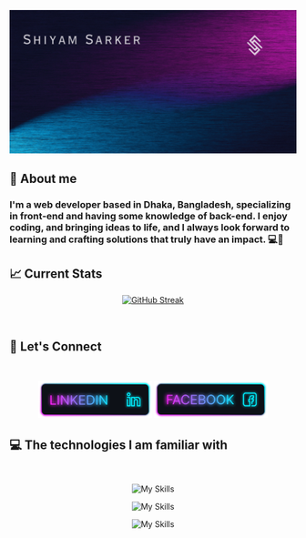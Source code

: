 <p align="center">
  <img src="./Assets/banner.gif" alt="Girl in a jacket" />
</p>
<h2>🚩 About me </h2>

### I'm a web developer based in Dhaka, Bangladesh, specializing in front-end and having some knowledge of back-end. I enjoy coding, and bringing ideas to life, and I always look forward to learning and crafting solutions that truly have an impact. 💻🚀


<h2>📈 Current Stats</h2>

<p align="center">
  <a href="https://git.io/streak-stats">
    <img src="https://streak-stats.demolab.com?user=shiyam-sarker10&theme=shadow-purple&sideNums=00CFEB&currStreakNum=DE00B1&currStreakLabel=DE00B1&stroke=181A1B00&ring=DE00B1&fire=DE00B1&dates=FFFFFF&sideLabels=00CFEB&border=00CFEB00&background=FF5B5B00" alt="GitHub Streak" />
  </a>
</p>

<br>

<h2>📢 Let's Connect </h2>
<br>
<p align="center">
  <a href="https://www.linkedin.com/in/shiyam-sarker" style="display: inline-block;">
    <img src="./Assets/Linkedin.png" alt="" width="200">
  </a>
  <a href="https://www.facebook.com/shiyamsarker/" style="display: inline-block;">
    <img src="./Assets/Facebook.png" alt="Girl in a jacket" width="200">
  </a>
</p>

<h2>💻 The technologies I am familiar with</h2>

<br>

<p align="center">
  <img alt="My Skills" src="https://skillicons.dev/icons?i=html,css,javascript,tailwindcss&perline=4">
</p>

<p align="center">
  <img alt="My Skills" src="https://skillicons.dev/icons?i=bootstrap,react,express&perline=3">
</p>

<p align="center">
  <img alt="My Skills" src="https://skillicons.dev/icons?i=mongodb,firebase&perline=2">
</p>

